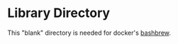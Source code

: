 # Library Directory

This "blank" directory is needed for docker's [bashbrew](https://github.com/docker-library/bashbrew/).
